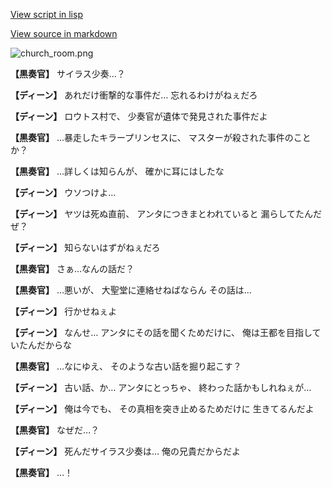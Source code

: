 [View script in lisp](../scripts/1730101.txt)

[View source in markdown](1730101.md)

![church_room.png](../images/backgrounds/church_room.png)

**【黒奏官】**
サイラス少奏…？

**【ディーン】**
あれだけ衝撃的な事件だ…
忘れるわけがねぇだろ

**【ディーン】**
ロウトス村で、
少奏官が遺体で発見された事件だよ

**【黒奏官】**
…暴走したキラープリンセスに、
マスターが殺された事件のことか？

**【黒奏官】**
…詳しくは知らんが、
確かに耳にはしたな

**【ディーン】**
ウソつけよ…

**【ディーン】**
ヤツは死ぬ直前、
アンタにつきまとわれていると
漏らしてたんだぜ？

**【ディーン】**
知らないはずがねぇだろ

**【黒奏官】**
さぁ…なんの話だ？

**【黒奏官】**
…悪いが、
大聖堂に連絡せねばならん
その話は…

**【ディーン】**
行かせねぇよ

**【ディーン】**
なんせ…
アンタにその話を聞くためだけに、
俺は王都を目指していたんだからな

**【黒奏官】**
…なにゆえ、
そのような古い話を掘り起こす？

**【ディーン】**
古い話、か…
アンタにとっちゃ、
終わった話かもしれねぇが…

**【ディーン】**
俺は今でも、
その真相を突き止めるためだけに
生きてるんだよ

**【黒奏官】**
なぜだ…？

**【ディーン】**
死んだサイラス少奏は…
俺の兄貴だからだよ

**【黒奏官】**
…！
